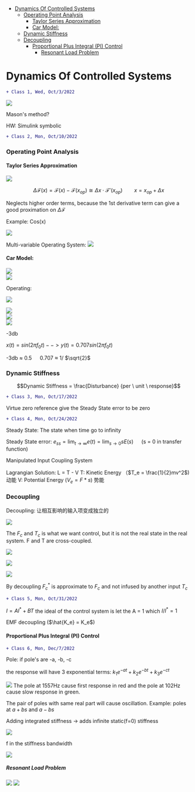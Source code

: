 - [Dynamics Of Controlled Systems](#dynamics-of-controlled-systems)
    - [Operating Point Analysis](#operating-point-analysis)
      - [Taylor Series Approximation](#taylor-series-approximation)
      - [Car Model:](#car-model)
    - [Dynamic Stiffness](#dynamic-stiffness)
    - [Decoupling](#decoupling)
      - [Proportional Plus Integral (PI) Control](#proportional-plus-integral-pi-control)
        - [Resonant Load Problem](#resonant-load-problem)
# Dynamics Of Controlled Systems

```diff
+ Class 1, Wed, Oct/3/2022
```
 

![](src/img/2022-10-09-18-33-58.png) 

Mason's method?

HW: Simulink symbolic


```diff
+ Class 2, Mon, Oct/10/2022
```



### Operating Point Analysis

#### Taylor Series Approximation

![](src/img/OperatingPointSys.png)



$$\Delta \mathcal{F}(x) = \mathcal{F}(x) - \mathcal{F}(x_{op}) \cong \Delta x \cdot\mathcal{F'}(x_{op}) \qquad x = x_{op}+\Delta x$$

Neglects higher order terms, because the 1st derivative term can give a good proximation on $\Delta \mathcal{F}$

Example: Cos(x)

![](src/img/OperatingPointSysCosEx.png)

Multi-variable Operating System:
![](src/img/MultiVarOpSys.png)

#### Car Model:

![](src/img/CarModelNonlinearModel.png) \
![](src/img/CarModelSysEq.png) 

Operating:

![](src/img/CarModelOperatingSys.png)

![](src/img/CarModelOperatingSysEq.png) \
![](src/img/CarModelOperatingSysBlock.png) \
![](src/img/CarModelOpSysSolve.png)


-3db

$x(t) = sin(2 \pi f_0 t) --> y(t) = 0.707sin(2 \pi f_0 t)$

-3db $\approx$ 0.5  &emsp; 0.707 $\approx$ 1/ $\sqrt{2}$


### Dynamic Stiffness

$$Dynamic Stiffness = \frac{Disturbance} {per \ unit \ response}$$

```diff
+ Class 3, Mon, Oct/17/2022
```

Virtue zero reference give the Steady State error to be zero

```diff
+ Class 4, Mon, Oct/24/2022
```
Steady State: The state when time go to infinity

Steady State error: $e_{ss} = \lim_{t \to \infty}e(t) = \lim_{s\to 0} sE(s)$ &emsp; (s = 0 in transfer function)

Manipulated Input Coupling System 

Lagrangian Solution:
L = T - V
T: Kinetic Energy （$T_e = \frac{1}{2}mv^2$) 动能
V: Potential Energy ($V_e = F*s$) 势能

### Decoupling
Decoupling:
让相互影响的输入项变成独立的

![](src/img/CrossCouplingSysBlock.png)

The $F_c$ and $T_c$ is what we want control, but it is not the real state in the real system. F and T are cross-coupled.

![](src/img/CrossCouplingTF.png)

![](src/img/DecouplingTF.png)

![](src/img/DecouplingTFSysBlock.png)

By decoupling $F_c^*$ is approximate to $F_c$ and not infused by another input $T_c$

```diff
+ Class 5, Mon, Oct/31/2022
```
$I = A I^* + B T$
the ideal of the control system is let the A = 1 which $I/I^* =1$ 

EMF decoupling ($\hat{K_e} = K_e$)

#### Proportional Plus Integral (PI) Control




```diff
+ Class 6, Mon, Dec/7/2022
```
Pole: if pole's are -a, -b, -c

the response will have 3 exponential terms: $k_1 e ^{-at} + k_2 e ^{-bt} + k_3 e ^{-ct}$

![](src/img/PolesAndResponse.png)
The pole at 1557Hz cause first response in red and the pole at 102Hz cause slow response in green.

The pair of poles with same real part will cause oscillation. Example: poles at $a+bs$ and $a-bs$


Adding integrated stiffness -> adds infinite static(f=0) stiffness

![](src/img/stiffnessDamping.png)

f in the stiffness bandwidth

![](src/img/StiffnessBandwidth.png)

##### Resonant Load Problem

![](src/img/ResonantLoadDynamicStiffness.png)
![](src/img/ResonantLoadDynamicStiffness2.png)